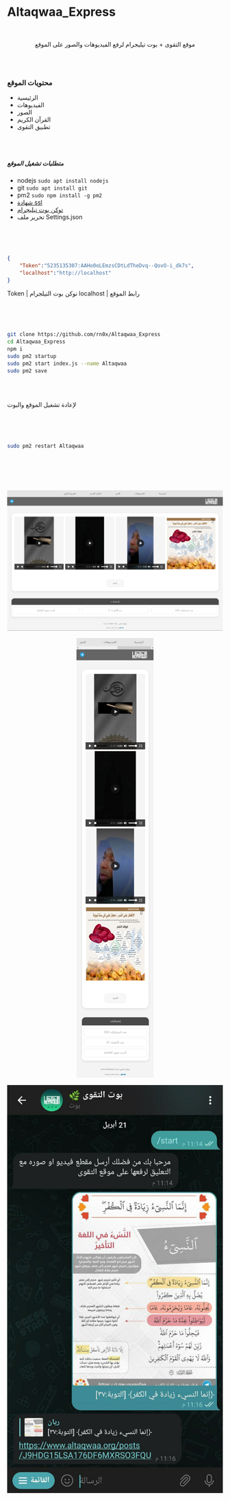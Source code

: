 # Altaqwaa_Express

<br>

<p align="center">
    موقع التقوى + بوت تيليجرام لرفع الفيديوهات والصور على الموقع
</p>

<br><br>


### محتويات الموقع 

- الرئيسية 
- الفيديوهات
- الصور
- القرآن الكريم
- تطبيق التقوى


<br><br>

##### متطلبات تشغيل الموقع
- nodejs ``` sudo apt install nodejs ```
- git ``` sudo apt install git ```
- pm2 ``` sudo npm install -g pm2 ```
- [شهادة ssl ](https://greenlock.domains)
- [ توكن بوت تيليجرام ](https://t.me/BotFather)
- تحرير ملف Settings.json 


<br><br>

```json

{
    "Token":"5235135307:AAHo0oLEmzsCDtLdTheDvq--QovO-i_dk7s",
    "localhost":"http://localhost"
}

```

Token | توكن بوت التيلجرام
localhost | رابط الموقع 

<br><br>

```bash

git clone https://github.com/rn0x/Altaqwaa_Express
cd Altaqwaa_Express
npm i
sudo pm2 startup
sudo pm2 start index.js --name Altaqwaa
sudo pm2 save

```
<br><br>

لإعادة تشغيل الموقع والبوت 

<br><br>

```bash

sudo pm2 restart Altaqwaa

```

<br><br><br><br>


<p align="center">
  <img align="center" src="/github/1.png"> <br><br>
  <img align="center" src="/github/2.png"> <br><br>
  <img align="center" src="/github/3.jpg"> <br><br><br><br>
</p>